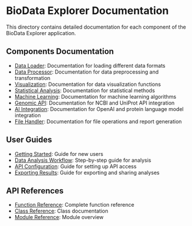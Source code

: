 # BioData Explorer Documentation

This directory contains detailed documentation for each component of the BioData Explorer application.

## Components Documentation

- [Data Loader](data_loader.md): Documentation for loading different data formats
- [Data Processor](data_processor.md): Documentation for data preprocessing and transformation
- [Visualization](visualization.md): Documentation for data visualization functions
- [Statistical Analysis](statistical_analysis.md): Documentation for statistical methods
- [Machine Learning](ml_analysis.md): Documentation for machine learning algorithms
- [Genomic API](genomic_api.md): Documentation for NCBI and UniProt API integration
- [AI Integration](ai_integration.md): Documentation for OpenAI and protein language model integration
- [File Handler](file_handler.md): Documentation for file operations and report generation

## User Guides

- [Getting Started](user_guides/getting_started.md): Guide for new users
- [Data Analysis Workflow](user_guides/data_analysis_workflow.md): Step-by-step guide for analysis
- [API Configuration](user_guides/api_configuration.md): Guide for setting up API access
- [Exporting Results](user_guides/exporting_results.md): Guide for exporting and sharing analyses

## API References

- [Function Reference](api_reference/function_reference.md): Complete function reference
- [Class Reference](api_reference/class_reference.md): Class documentation
- [Module Reference](api_reference/module_reference.md): Module overview